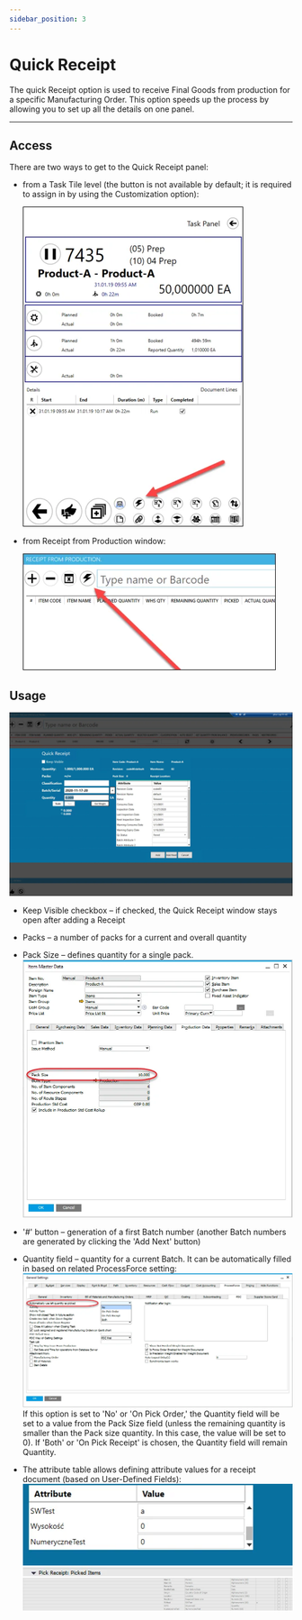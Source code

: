 ```yaml
---
sidebar_position: 3
---
```


# Quick Receipt

The quick Receipt option is used to receive Final Goods from production for a specific Manufacturing Order. This option speeds up the process by allowing you to set up all the details on one panel.

---

## Access

There are two ways to get to the Quick Receipt panel:

- from a Task Tile level (the button is not available by default; it is required to assign in by using the Customization option):

  ![Icon](./media/quick-receipt/quick-receipt.webp)

- from Receipt from Production window:

  ![From Receipt from Production](./media/quick-receipt/pdc-from-rfp.webp)

## Usage

![Quick Receipt Form](./media/quick-receipt/quick-receipt-form.webp)

- Keep Visible checkbox – if checked, the Quick Receipt window stays open after adding a Receipt

- Packs – a number of packs for a current and overall quantity

- Pack Size – defines quantity for a single pack.
  ![Pack Size](./media/quick-receipt/pack-size.webp)

- '#' button – generation of a first Batch number (another Batch numbers are generated by clicking the 'Add Next' button)

- Quantity field – quantity for a current Batch. It can be automatically filled in based on related ProcessForce setting:
  ![Quantity Field](./media/quick-receipt/quantity-field.webp)
  If this option is set to 'No' or 'On Pick Order,' the Quantity field will be set to a value from the Pack Size field (unless the remaining quantity is smaller than the Pack size quantity. In this case, the value will be set to 0). If 'Both' or 'On Pick Receipt' is chosen, the Quantity field will remain Quantity.

- The attribute table allows defining attribute values for a receipt document (based on User-Defined Fields):
  ![Attribute](./media/quick-receipt/attribute-1.webp)
  ![Attribute](./media/quick-receipt/attribute-2.webp)
  ![Attribute](./media/quick-receipt/attribute-3.webp)
